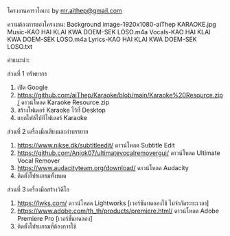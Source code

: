 โครงงานคาราโอเกะ  by mr.aithep@gmail.com

ความต้องการของโครงงาน:
Background image-1920x1080-aiThep KARAOKE.jpg
Music-KAO HAI KLAI KWA DOEM-SEK LOSO.m4a
Vocals-KAO HAI KLAI KWA DOEM-SEK LOSO.m4a
Lyrics-KAO HAI KLAI KWA DOEM-SEK LOSO.txt

คำแนะนำ:

ส่วนที่ 1 ทรัพยากร
 1. เปิด Google
 2. https://github.com/aiThep/Karaoke/blob/main/Karaoke%20Resource.zip/ ดาวน์โหลด Karaoke Resource.zip
 3. สร้างโฟเดอร์ Karaoke ไว้ที่ Desktop
 4. แยกไฟล์ไปทีโฟเดอร์ Karaoke

ส่วนที่ 2 เครื่องมือเสียงและคำบรรยาย
 1. https://www.nikse.dk/subtitleedit/ ดาวน์โหลด Subtitle Edit
 2. https://github.com/Anjok07/ultimatevocalremovergui/ ดาวน์โหลด Ultimate Vocal Remover
 3. https://www.audacityteam.org/download/ ดาวน์โหลด Audacity
 4. ติดตั้งโปรแกรมทั้งหมด

ส่วนที่ 3 เครื่องมือสร้างวิดีโอ
 1. https://lwks.com/ ดาวน์โหลด Lightworks [เวอร์ชันทดลองใช้ ไม่จำกัดระยะเวลา]
 2. https://www.adobe.com/th_th/products/premiere.html/ ดาวน์โหลด Adobe Premiere Pro [เวอร์ชั่นทดลอง]
 3. ติดตั้งโปรแกรมที่ต้องการใช้

